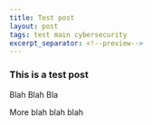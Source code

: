 ```yaml
---
title: Test post
layout: post
tags: test main cybersecurity
excerpt_separator: <!--preview-->
---
```


### This is a test post

Blah Blah Bla
<!--preview-->
More blah blah blah
